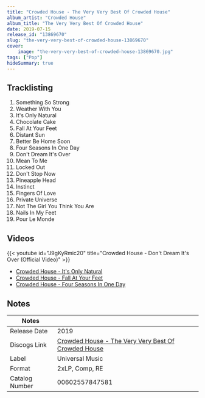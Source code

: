 ```yaml
---
title: "Crowded House - The Very Very Best Of Crowded House"
album_artist: "Crowded House"
album_title: "The Very Very Best Of Crowded House"
date: 2019-07-15
release_id: "13869670"
slug: "the-very-very-best-of-crowded-house-13869670"
cover:
    image: "the-very-very-best-of-crowded-house-13869670.jpg"
tags: ["Pop"]
hideSummary: true
---
```


## Tracklisting
1. Something So Strong
2. Weather With You
3. It's Only Natural
4. Chocolate Cake
5. Fall At Your Feet
6. Distant Sun
7. Better Be Home Soon
8. Four Seasons In One Day
9. Don't Dream It's Over
10. Mean To Me
11. Locked Out
12. Don't Stop Now
13. Pineapple Head
14. Instinct
15. Fingers Of Love
16. Private Universe
17. Not The Girl You Think You Are
18. Nails In My Feet
19. Pour Le Monde

## Videos
{{< youtube id="J9gKyRmic20" title="Crowded House - Don't Dream It's Over (Official Video)" >}}
- [Crowded House - It's Only Natural](https://www.youtube.com/watch?v=duf-dofeoms)
- [Crowded House - Fall At Your Feet](https://www.youtube.com/watch?v=2ROiU9kOHeE)
- [Crowded House - Four Seasons In One Day](https://www.youtube.com/watch?v=si3dBlNdifE)

## Notes

| Notes          |             |
| ---------------| ----------- |
| Release Date   | 2019 |
| Discogs Link   | [Crowded House - The Very Very Best Of Crowded House](https://www.discogs.com/release/13869670) |
| Label          | Universal Music |
| Format         | 2xLP, Comp, RE |
| Catalog Number | 00602557847581 |

